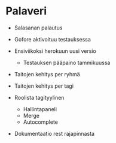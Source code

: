 # Palaveri

- Salasanan palautus

- Gofore aktivoituu testauksessa
- Ensiviikoksi herokuun uusi versio
  - Testauksen pääpaino tammikuussa

- Taitojen kehitys per ryhmä
- Taitojen kehitys per tagi

- Roolista tagityylinen
  - Hallintapaneli
  - Merge
  - Autocomplete

- Dokumentaatio rest rajapinnasta
